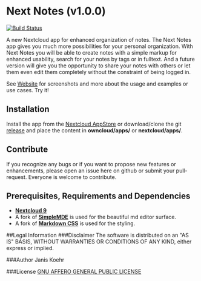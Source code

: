 # Next Notes (v1.0.0)
[![Build Status](https://travis-ci.org/janis91/nextnotes.svg?branch=master)](https://travis-ci.org/janis91/nextnotes)

A new Nextcloud app for enhanced organization of notes.
The Next Notes app gives you much more possibilities for your personal organization. With Next Notes you will be able to create notes with a simple markup for enhanced usability, search for your notes by tags or in fulltext. And a future version will give you the opportunity to share your notes with others or let them even edit them completely without the constraint of being logged in.

See [Website](http://janis91.github.io/nextnotes/) for screenshots and more about the usage and examples or use cases.
Try it!

## Installation
Install the app from the [Nextcloud AppStore](http://apps.nextcloud.com) or download/clone the git [release](https://github.com/janis91/nextnotes/releases) and place the content in **owncloud/apps/** or **nextcloud/apps/**.

## Contribute
If you recognize any bugs or if you want to propose new features or enhancements, please open an issue here on github or submit your pull-request. Everyone is welcome to contribute.

## Prerequisites, Requirements and Dependencies
* **[Nextcloud 9](https://nextcloud.com/)**
* A fork of **[SimpleMDE](https://github.com/NextStepWebs/simplemde-markdown-editor)** is used for the beautiful md editor surface.
* A fork of **[Markdown CSS](https://github.com/sindresorhus/github-markdown-css)** is used for the styling.

##Legal Information
###Disclaimer
The software is distributed on an "AS IS" BASIS, WITHOUT WARRANTIES OR CONDITIONS OF ANY KIND, either express or implied.

###Author
Janis Koehr

###License
[GNU AFFERO GENERAL PUBLIC LICENSE](https://github.com/janis91/nextnotes/blob/master/COPYING)

